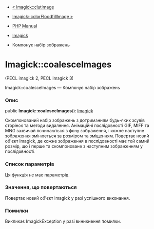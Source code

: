 - [« Imagick::clutImage](imagick.clutimage.md)
- [Imagick::colorFloodfillImage »](imagick.colorfloodfillimage.md)

- [PHP Manual](index.md)
- [Imagick](class.imagick.md)
- Компонує набір зображень

# Imagick::coalesceImages

(PECL imagick 2, PECL imagick 3)

Imagick::coalesceImages — Компонує набір зображень

### Опис

public **Imagick::coalesceImages**(): [Imagick](class.imagick.md)

Скомпонований набір зображень з дотриманням будь-яких зсувів сторінок та
методи видалення. Анімаційні послідовності GIF, MIFF та MNG зазвичай
починаються з фону зображення, і кожне наступне зображення
змінюється за розміром та зміщенням. Повертає новий об'єкт Imagick, де
кожне зображення в послідовності має той самий розмір, що і
перше та скомпоноване з наступним зображенням у послідовності.

### Список параметрів

Ця функція не має параметрів.

### Значення, що повертаються

Повертає новий об'єкт Imagick у разі успішного виконання.

### Помилки

Викликає ImagickException у разі виникнення помилки.
